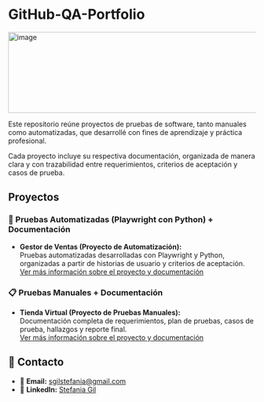 # GitHub-QA-Portfolio

<img width="1200" height="165" alt="image" src="https://github.com/user-attachments/assets/3f1ff8aa-8b10-4a06-bed2-31ba6b14a6d6" />


Este repositorio reúne proyectos de pruebas de software, tanto manuales como automatizadas, que desarrollé con fines de aprendizaje y práctica profesional.  

Cada proyecto incluye su respectiva documentación, organizada de manera clara y con trazabilidad entre requerimientos, criterios de aceptación y casos de prueba.

##  Proyectos


### 🤖 Pruebas Automatizadas (Playwright con Python) + Documentación

- **Gestor de Ventas (Proyecto de Automatización):**  
  Pruebas automatizadas desarrolladas con Playwright y Python, organizadas a partir de historias de usuario y criterios de aceptación.  
   [Ver más información sobre el proyecto y documentación](/docs/qa-automatizacion-playwright-gestor-ventas.md)
  

### 📋 Pruebas Manuales + Documentación  

- **Tienda Virtual (Proyecto de Pruebas Manuales):**  
  Documentación completa de requerimientos, plan de pruebas, casos de prueba, hallazgos y reporte final.  
   [Ver más información sobre el proyecto y documentación](/docs/qa-pruebas-manuales-ecommerce.md)
  

## 📩 Contacto

- 📧 **Email:** sgilstefania@gmail.com
- 💼 **LinkedIn:** [Stefania Gil](https://www.linkedin.com/in/stefania-gil-qa/)  
